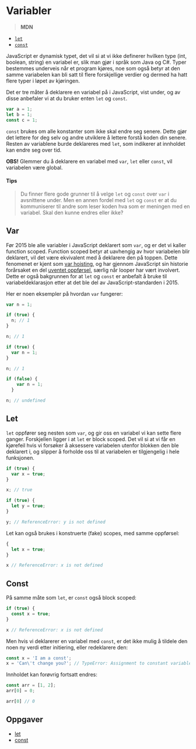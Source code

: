 # Variabler

> **MDN**
* [`let`](https://developer.mozilla.org/en-US/docs/Web/JavaScript/Reference/Statements/let)
* [`const`](https://developer.mozilla.org/en-US/docs/Web/JavaScript/Reference/Statements/const)


JavaScript er dynamisk typet, det vil si at vi ikke definerer hvilken type (int, boolean, string) en variabel er, slik man gjør i språk som Java og C#. Typer bestemmes underveis når et program kjøres, noe som også betyr at den samme variabelen kan bli satt til flere forskjellige verdier og dermed ha hatt flere typer i løpet av kjøringen.

Det er tre måter å deklarere en variabel på i JavaScript, vist under, og av disse anbefaler vi at du bruker enten `let` og `const`.

```javascript
var a = 1;
let b = 1;
const c = 1;
```

`const` brukes om alle konstanter som ikke skal endre seg senere. Dette gjør det lettere for deg selv og andre utviklere å lettere forstå
koden din senere. Resten av variablene burde deklareres med `let`, som indikerer at innholdet kan endre seg over tid.

**OBS!** Glemmer du å deklarere en variabel med `var`, `let` eller `const`, vil variabelen være global.

#### Tips
> Du finner flere gode grunner til å velge `let` og `const` over `var` i avsnittene under. Men en annen fordel med `let` og `const` er at du kommuniserer til andre som leser koden hva som er meningen med en variabel. Skal den kunne endres eller ikke?

## Var
Før 2015 ble alle variabler i JavaScript deklarert som `var`, og er det vi kaller function scoped. Function scoped betyr at uavhengig av hvor variabelen blir deklarert, vil det være ekvivalent med å deklarere den på toppen. Dette fenomenet er kjent som [var hoisting](https://developer.mozilla.org/en-US/docs/Web/JavaScript/Reference/Statements/var#var_hoisting), og har gjennom JavaScript sin historie forårsaket en del [uventet oppførsel](http://ignaciothayer.com/post/a-dangerous-example-of-javascript-hoisting/), særlig når looper har vært involvert. Dette er også bakgrunnen for at `let` og `const` er anbefalt å bruke til variabeldeklarasjon etter at det ble del av JavaScript-standarden i 2015.

Her er noen eksempler på hvordan `var` fungerer:
```javascript
var n = 1;

if (true) {
  n; // 1
}

n; // 1
```
```javascript
if (true) {
  var n = 1;
}

n; // 1
```
```javascript
if (false) {
    var n = 1;
  }

n; // undefined
```


## Let

`let` oppfører seg nesten som `var`, og gir oss en variabel vi kan sette flere ganger. Forskjellen ligger i at `let` er block scoped. Det vil si at vi får en kjørefeil hvis vi forsøker å aksessere variabelen utenfor blokken den ble deklarert i, og slipper å forholde oss til at variabelen er tilgjengelig i hele funksjonen.

```javascript
if (true) {
  var x = true;
}

x; // true

if (true) {
  let y = true;
}

y; // ReferenceError: y is not defined
```

Let kan også brukes i konstruerte (fake) scopes, med samme oppførsel:
```javascript
{
  let x = true;
}

x // ReferenceError: x is not defined
```

## Const
På samme måte som `let`, er `const` også block scoped:

```javascript
if (true) {
  const x = true;
}

x // ReferenceError: x is not defined
```

Men hvis vi deklarerer en variabel med `const`, er det ikke mulig å tildele den noen ny verdi etter initiering, eller redeklarere den:

```javascript
const x = 'I am a const';
x = 'Can\'t change you?'; // TypeError: Assignment to constant variable.
```
Innholdet kan forøvrig fortsatt endres:

```javascript
const arr = [1, 2];
arr[0] = 0;

arr[0] // 0
```

## Oppgaver
* [let](https://jsbin.com/wowibis/1/edit?js,output)
* [const](https://jsbin.com/huqodog/1/edit?js,console)
